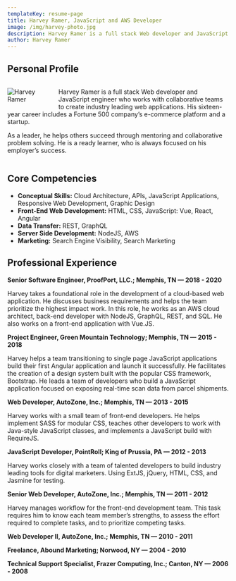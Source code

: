 ```yaml
---
templateKey: resume-page
title: Harvey Ramer, JavaScript and AWS Developer
image: /img/harvey-photo.jpg
description: Harvey Ramer is a full stack Web developer and JavaScript engineer who works with collaborative teams to create industry leading web applications.
author: Harvey Ramer
---
```


## Personal Profile

<div style="content: ''; display: table; clear: both;">
<div style="float:left;width:100px; margin-right: 1rem">

![Harvey Ramer](/img/harvey-photo.jpg)

</div>

Harvey Ramer is a full stack Web developer and JavaScript engineer who works with collaborative teams to create industry leading web applications. His sixteen-year career includes a Fortune 500 company’s e-commerce platform and a startup.

As a leader, he helps others succeed through mentoring and collaborative problem solving. He is a ready learner, who is always focused on his employer’s success.

</div>

## Core Competencies

- **Conceptual Skills:** Cloud Architecture, APIs, JavaScript Applications, Responsive Web Development, Graphic Design
- **Front-End Web Development:** HTML, CSS, JavaScript: Vue, React, Angular
- **Data Transfer:** REST, GraphQL
- **Server Side Development:** NodeJS, AWS
- **Marketing:** Search Engine Visibility, Search Marketing

## Professional Experience

**Senior Software Engineer, ProofPort, LLC.; Memphis, TN — 2018 - 2020**

Harvey takes a foundational role in the development of a cloud-based web application. He discusses business requirements and helps the team prioritize the highest impact work. In this role, he works as an AWS cloud architect, back-end developer with NodeJS, GraphQL, REST, and SQL. He also works on a front-end application with Vue.JS.

**Project Engineer, Green Mountain Technology; Memphis, TN — 2015 - 2018**

Harvey helps a team transitioning to single page JavaScript applications build their first Angular application and launch it successfully. He facilitates the creation of a design system built with the popular CSS framework, Bootstrap. He leads a team of developers who build a JavaScript application focused on exposing real-time scan data from parcel shipments.

**Web Developer, AutoZone, Inc.; Memphis, TN — 2013 - 2015**

Harvey works with a small team of front-end developers. He helps implement SASS for modular CSS, teaches other developers to work with Java-style JavaScript classes, and implements a JavaScript build with RequireJS.

**JavaScript Developer, PointRoll; King of Prussia, PA — 2012 - 2013**

Harvey works closely with a team of talented developers to build industry leading tools for digital marketers. Using ExtJS, jQuery, HTML, CSS, and Jasmine for testing.

**Senior Web Developer, AutoZone, Inc.; Memphis, TN — 2011 - 2012**

Harvey manages workflow for the front-end development team. This task requires him to know each team member’s strengths, to assess the effort required to complete tasks, and to prioritize competing tasks.

**Web Developer II, AutoZone, Inc.; Memphis, TN — 2010 - 2011**

**Freelance, Abound Marketing; Norwood, NY — 2004 - 2010**

**Technical Support Specialist, Frazer Computing, Inc.; Canton, NY — 2006 - 2008**
